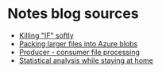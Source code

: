 # Notes blog sources

* [Killing "IF" softly](/killing-if-softly)
* [Packing larger files into Azure blobs](/azure-blob-large-files)
* [Producer - consumer file processing](/producer-consumer-file-processing)
* [Statistical analysis while staying at home](https://github.com/maxgherman/nsw-coronavirus)
